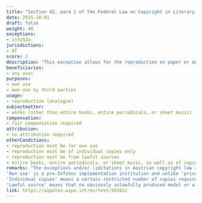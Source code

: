 ```yaml
---
title: "Section 42, para 1 of the Federal Law on Copyright in Literary and Artistic Works and Related Rights"
date: 2015-10-01
draft: false
weight: 40
exceptions:
- info52a
jurisdictions:
- AT
score: 1
description: "This exception allows for the reproduction on paper or on a similar medium of individual copies of a work for the user's own use. Reproduction made using an unlаwful source or for the purpose of making the work accessible to the public does not fall under this exemption. The exception does not cover reproduction of entire books, entire periodicals, or of sheet music, as well as of copies thereof, unless copies are made by way of transcription. However, the exception does cover reproduction of entire works when the latter are unpublished or out-of-print."
beneficiaries:
- any user
purposes: 
- own use
- own use by third parties
usage:
- reproduction (analogue) 
subjectmatter:
- works (other than entire books, entire periodicals, or sheet music)
compensation:
- fair compensation required
attribution: 
- no attribution required
otherConditions: 
- reproduction must be for own use
- reproduction must be of individual copies only
- reproduction must be from lawful sources
- entire books, entire periodicals, or sheet music, as well as of copies thereof must not be reproduced, unless copies are made by way of transcription or books and periodicals are unpublished or out-of-print
remarks: "The exceptions and/or limitations in Austrian copyright law are formulated as 'free uses' of works and other subject matter.<br /><br />
'Own use' is a pre-InfoSoc implementation institution and unlike 'private use', 'own use' includes 'professional use' within the internal organization of a legal entity. However, it should be noted, that under Section 42a, single copies can be made, on order and with no compensation required, for the 'own use' of third parties. <br /><br />
'Individual copies' means a certain restricted number of copies required by the nature and purpose of the 'own use'. The exact number is unclear both in cases of 'own' use and 'personal' use (see OGH 4 Ob 94/92 – Null-Nummer II) and must be established on a case-by-case basis.<br /><br />
'Lawful source' means that no obviously unlawfully produced model or a model which has been unlawfully made available to the public has been used for copying."
link: https://wipolex.wipo.int/en/text/503812
---
```

